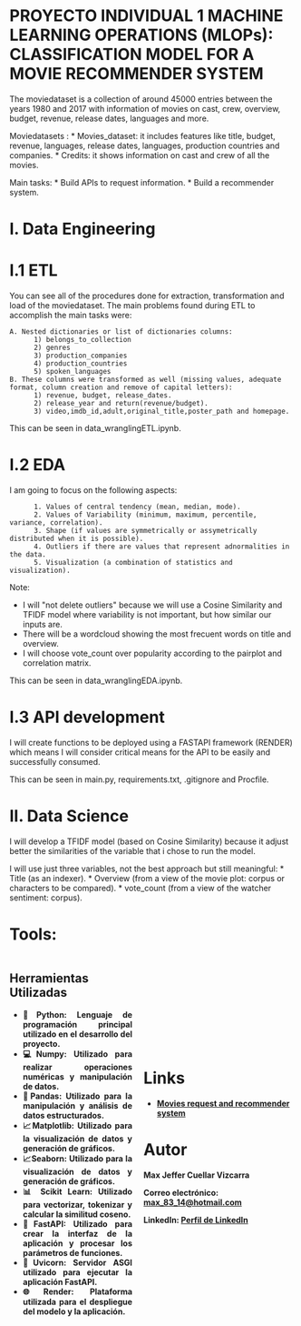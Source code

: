 # PROYECTO INDIVIDUAL 1 MACHINE LEARNING OPERATIONS (MLOPs): CLASSIFICATION MODEL FOR A MOVIE RECOMMENDER SYSTEM

The moviedataset is a collection of around 45000 entries between the years 1980 and 2017 with information of movies on cast, crew, overview, budget, revenue, release dates, languages and more. 

Moviedatasets :
    * Movies_dataset: it includes features like title, budget, revenue, languages, release dates, languages, production countries         and companies.
    * Credits: it shows information on cast and crew of all the movies.

Main tasks:
    * Build APIs to request information.
    * Build a recommender system.

# I. Data Engineering

# I.1 ETL

You can see all of the procedures done for extraction, transformation and load of the moviedataset.
The main problems found during ETL to accomplish the main tasks were:

    A. Nested dictionaries or list of dictionaries columns: 
          1) belongs_to_collection
          2) genres 
          3) production_companies
          4) production_countries
          5) spoken_languages 
    B. These columns were transformed as well (missing values, adequate format, column creation and remove of capital letters):
          1) revenue, budget, release_dates.
          2) release_year and return(revenue/budget).
          3) video,imdb_id,adult,original_title,poster_path and homepage.
          
This can be seen in data_wranglingETL.ipynb.

# I.2 EDA

I am going to focus on the following aspects: 
 
          1. Values of central tendency (mean, median, mode).
          2. Values of Variability (minimum, maximum, percentile, variance, correlation).
          3. Shape (if values are symmetrically or assymetrically distributed when it is possible).
          4. Outliers if there are values that represent adnormalities in the data. 
          5. Visualization (a combination of statistics and visualization).

Note: 
   * I will "not delete outliers" because we will use a Cosine Similarity and TFIDF model where variability is not important, but 
     how similar our inputs are.
   * There will be a wordcloud showing the most frecuent words on title and overview.
   * I will choose vote_count over popularity according to the pairplot and correlation matrix. 

This can be seen in data_wranglingEDA.ipynb.

# I.3 API development

I will create functions to be deployed using a FASTAPI framework (RENDER) which means I will consider critical means for the API to be easily and successfully consumed. 

This can be seen in main.py, requirements.txt, .gitignore and Procfile.

# II. Data Science

I will develop a TFIDF model (based on Cosine Similarity) because it adjust better the similarities of the variable that i chose 
to run the model.

I will use just three variables, not the best approach but still meaningful:
    * Title (as an indexer).
    * Overview (from a view of the movie plot: corpus or characters to be compared).
    * vote_count (from a view of the watcher sentiment: corpus).


# Tools:
<div style="display:flex; align-items:center;">
  <div style="width:50%; padding-right:20px;">
    <h2>Herramientas Utilizadas</h2>
    <ul style="text-align: justify;">
      <li><b>🐍Python: Lenguaje de programación principal utilizado en el desarrollo del proyecto.</li>
      <li><b>💻Numpy: Utilizado para realizar operaciones numéricas y manipulación de datos.</li>
      <li>🐼Pandas: Utilizado para la manipulación y análisis de datos estructurados.<b></li>
      <li><b>📈Matplotlib: Utilizado para la visualización de datos y generación de gráficos.</li>
      <li><b>📈Seaborn: Utilizado para la visualización de datos y generación de gráficos.</li>
      <li><b>📊 Scikit Learn: Utilizado para vectorizar, tokenizar y calcular la similitud coseno.</li>
      <li><b>📳FastAPI: Utilizado para crear la interfaz de la aplicación y procesar los parámetros de funciones.</li>
      <li><b>🦄Uvicorn: Servidor ASGI utilizado para ejecutar la aplicación FastAPI.</li>
      <li><b>🌐Render: Plataforma utilizada para el despliegue del modelo y la aplicación.</li>
    </ul>
  </div>
 

# Links
- [Movies request and recommender system](https://https://first-project-deploy11.onrender.com/docs#/)


# Autor

Max Jeffer Cuellar Vizcarra

Correo electrónico: max_83_14@hotmail.com

LinkedIn: [Perfil de LinkedIn](https://www.linkedin.com/in/max-jeffer-cuellar-vizcarra-25197433/)


          






